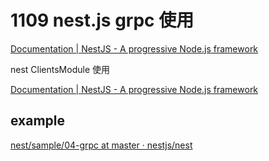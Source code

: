 # 1109 nest.js grpc 使用

[Documentation | NestJS - A progressive Node.js framework](https://docs.nestjs.com/microservices/grpc)

nest ClientsModule 使用

[Documentation | NestJS - A progressive Node.js framework](https://docs.nestjs.com/microservices/basics#client)

## example

[nest/sample/04-grpc at master · nestjs/nest](https://github.com/nestjs/nest/tree/master/sample/04-grpc)